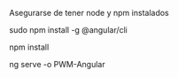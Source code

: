 Asegurarse de tener node y npm instalados

sudo npm install -g @angular/cli

npm install

ng serve -o PWM-Angular
